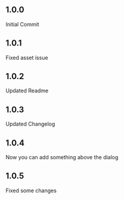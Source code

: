 ## 1.0.0

Initial Commit

## 1.0.1

Fixed asset issue

## 1.0.2

Updated Readme

## 1.0.3

Updated Changelog

## 1.0.4

Now you can add something above the dialog

## 1.0.5

Fixed some changes
